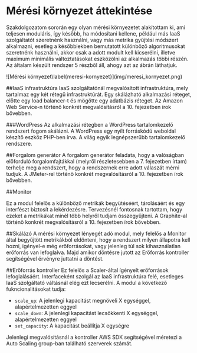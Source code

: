 # Mérési környezet áttekintése
Szakdolgozatom sororán egy olyan mérési környezetet alakítottam ki, ami teljesen moduláris, így később, ha módosítani kellene, például más IaaS szolgáltatót szeretnénk használni, vagy más metrika gyűjtési módszert alkalmazni, esetleg a későbbiekben bemutatott különböző algoritmusokat szeretnénk használni, akkor csak a adott modult kell kicserélni, illetve maximum minimális változtatásokat eszközölni az alkalmazás többi részén.
Az általam készült rendszer 5 részből áll, ahogy azt az ábrán láthatjuk.

<div id="meresi-kornyezet">
![Mérési környezet\label{meresi-kornyezet}](img/meresi_kornyezet.png)
</div>

##IaaS infrastruktúra
IaaS szolgáltatónál megvalósított infrastruktúra, mely tartalmaz egy két rétegű infrastruktúrát. Egy skálázható alkalmazási réteget, előtte egy load balancer-t és mögötte egy adatbázis réteget.
Az Amazon Web Service-n történő konkrét megvalósításról a 10. fejezetben írok bővebben.

###WordPress
Az alkalmazási rétegben a WordPress tartalomkezelő rendszert fogom skálázni.
A WordPress egy nyílt forráskódú weboldal készítő eszköz PHP-ben írva. A világ egyik legnépszerűbb tartalomkezelő rendszere.

##Forgalom generátor
A forgalom generátor feladata, hogy a valóságban előforduló forgalomfajtákkal (melyről részletesebben a 7. fejezetben írtam) terhelje meg a rendszert, hogy a rendszernek erre adott válaszát mérni tudjuk.
A JMeter-rel történő konkrét megvalósításról a 10. fejezetben írok bővebben.

##Monitor

Ez a modul felelős a különböző metrikák begyütéséért, tárolásáért és egy interfészt biztosít a lekérdezésre. Tervezésnél fontosnak tartottam, hogy ezeket a metrikákat minél több helyről tudjam összegyűjteni.
A Graphite-al történő konkrét megvalósításról a 10. fejezetben írok bővebben.

##Skálázó
A mérési környezet lényegét adó modul, mely felelős a Monitor által begyűjtött metrikákból eldönteni, hogy a rendszert milyen állapotra kell hozni, igényel-e még erőforrásokat, vagy jelenleg túl sok kihasználatlan erőforrás van lefoglalva. Majd amikor döntésre jutott az Erőforrás kontroller segítségével érvényre juttatni a döntést.

##Erőforrás kontroller
Ez felelős a Scaler-által ígényelt erőforrások lefoglalásáért. Interfaceként szolgál az IaaS infrastruktúra felé, esetleges IaaS szolgáltató váltásnál elég ezt lecserélni.
A modul a következő fukncionalitásokat tudja:

* `scale_up`: A jelenlegi kapacitást megnöveli X egységgel, alapértelmezetten eggyel
* `scale_down`: A jelenlegi kapacitást lecsökkenti X egységgel, alapértelmezetten eggyel
* `set_capacity`: A kapacitást beállítja X egységre

Jelenlegi megvalósításnál a kontroller AWS SDK segítségével méretezi a Auto Scaling group-ban található szerverek számát.
